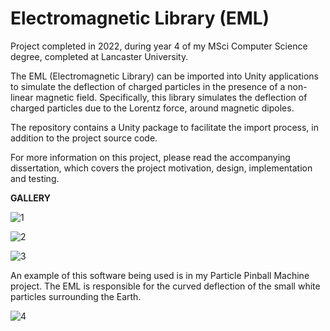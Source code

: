 # Electromagnetic Library (EML)
Project completed in 2022, during year 4 of my MSci Computer Science degree, completed at Lancaster University.

The EML (Electromagnetic Library) can be imported into Unity applications to simulate the deflection of charged particles in the presence of a non-linear magnetic field. Specifically, this library simulates the deflection of charged particles due to the Lorentz force, around magnetic dipoles.

The repository contains a Unity package to facilitate the import process, in addition to the project source code.

For more information on this project, please read the accompanying dissertation, which covers the project motivation, design, implementation and testing.

**GALLERY**

![1](https://user-images.githubusercontent.com/48052531/233477584-03e72b12-72e9-4dd9-a6bd-8aaadc5c5b56.png)

![2](https://user-images.githubusercontent.com/48052531/233477600-d497c21a-8a7a-4100-81d3-baed023ab8ab.png)

![3](https://user-images.githubusercontent.com/48052531/233477614-ae4ce65b-3c81-450c-ab83-7f7d2a84e5a1.png)

An example of this software being used is in my Particle Pinball Machine project. The EML is responsible for the curved deflection of the small white particles surrounding the Earth.

![4](https://user-images.githubusercontent.com/48052531/233477992-eff71730-d90f-49f9-956a-9783f23b32cb.png)

